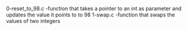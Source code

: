 0-reset_to_98.c -function that takes a pointer to an int as parameter and updates the value it points to to 98
1-swap.c -function that swaps the values of two integers

